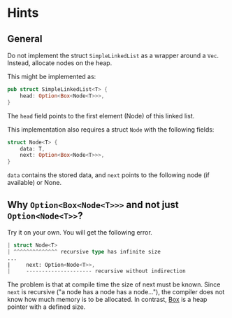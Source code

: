 # Hints

## General

Do not implement the struct `SimpleLinkedList` as a wrapper around a `Vec`. Instead, allocate nodes on the heap.

This might be implemented as:

```rust
pub struct SimpleLinkedList<T> {
    head: Option<Box<Node<T>>>,
}
```

The `head` field points to the first element (Node) of this linked list.

This implementation also requires a struct `Node` with the following fields:

```rust
struct Node<T> {
    data: T,
    next: Option<Box<Node<T>>>,
}
```

`data` contains the stored data, and `next` points to the following node (if available) or None.

## Why `Option<Box<Node<T>>>` and not just `Option<Node<T>>`?

Try it on your own. You will get the following error.

```rust
| struct Node<T>
| ^^^^^^^^^^^^^^ recursive type has infinite size
...
|     next: Option<Node<T>>,
|     --------------------- recursive without indirection
```

The problem is that at compile time the size of next must be known.
Since `next` is recursive ("a node has a node has a node..."), the compiler does not know how much memory is to be allocated.
In contrast, [Box](https://doc.rust-lang.org/std/boxed/) is a heap pointer with a defined size.

